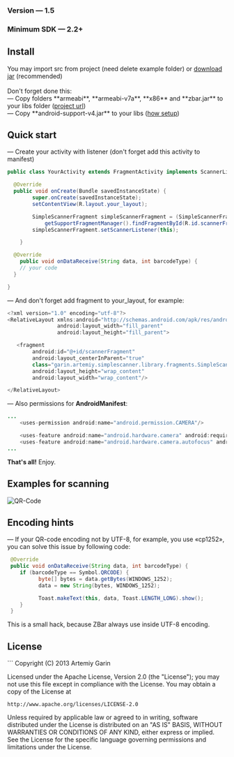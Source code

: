 <h3>Version — 1.5</h3>
<h3>Minimum SDK — 2.2+</h3>

<h2>Install</h2>
You may import src from project (need delete example folder) or <a href="https://github.com/kvirair/Simple-Scanner-Android/releases">download jar</a> (recommended)
<br><br>
Don't forget done this:
<br>
— Copy folders **armeabi**, **armeabi-v7a**, **x86** and **zbar.jar** to your libs folder (<a href="http://zbar.sourceforge.net/">project url</a>)
<br>
— Copy **android-support-v4.jar** to your libs (<a href="http://developer.android.com/tools/support-library/setup.html">how setup</a>)

<h2>Quick start</h2>

— Create your activity with listener (don't forget add this activity to manifest)

```java
public class YourActivity extends FragmentActivity implements ScannerListener {

  @Override
  public void onCreate(Bundle savedInstanceState) {
        super.onCreate(savedInstanceState);
        setContentView(R.layout.your_layout);

        SimpleScannerFragment simpleScannerFragment = (SimpleScannerFragment)
            getSupportFragmentManager().findFragmentById(R.id.scannerFragment);
        simpleScannerFragment.setScannerListener(this);

    }

  @Override
    public void onDataReceive(String data, int barcodeType) {
    // your code
  }

}
```

— And don't forget add fragment to your_layout, for example:

```java
<?xml version="1.0" encoding="utf-8"?>
<RelativeLayout xmlns:android="http://schemas.android.com/apk/res/android"
                android:layout_width="fill_parent"
                android:layout_height="fill_parent">

   <fragment
        android:id="@+id/scannerFragment"
        android:layout_centerInParent="true"
        class="garin.artemiy.simplescanner.library.fragments.SimpleScannerFragment"
        android:layout_height="wrap_content"
        android:layout_width="wrap_content"/>

</RelativeLayout>
```

— Also permissions for **AndroidManifest**:
```java
...
    <uses-permission android:name="android.permission.CAMERA"/>

    <uses-feature android:name="android.hardware.camera" android:required="false"/>
    <uses-feature android:name="android.hardware.camera.autofocus" android:required="false"/>
...
```

**That's all!** Enjoy.

<h2>Examples for scanning</h2>

![QR-Code](http://img208.imageshack.us/img208/4696/ors.gif)

<h2>Encoding hints</h2>

— If your QR-code encoding not by UTF-8, for example, you use «cp1252», you can solve this issue by following code:
```java
 @Override
 public void onDataReceive(String data, int barcodeType) {
    if (barcodeType == Symbol.QRCODE) {
          byte[] bytes = data.getBytes(WINDOWS_1252);
          data = new String(bytes, WINDOWS_1252);

          Toast.makeText(this, data, Toast.LENGTH_LONG).show();
    }
 }
```
This is a small hack, because ZBar always use inside UTF-8 encoding.

<h2>License</h2>
```
Copyright (C) 2013 Artemiy Garin

Licensed under the Apache License, Version 2.0 (the "License");
you may not use this file except in compliance with the License.
You may obtain a copy of the License at

    http://www.apache.org/licenses/LICENSE-2.0

Unless required by applicable law or agreed to in writing, software
distributed under the License is distributed on an "AS IS" BASIS,
WITHOUT WARRANTIES OR CONDITIONS OF ANY KIND, either express or implied.
See the License for the specific language governing permissions and
limitations under the License.
```

